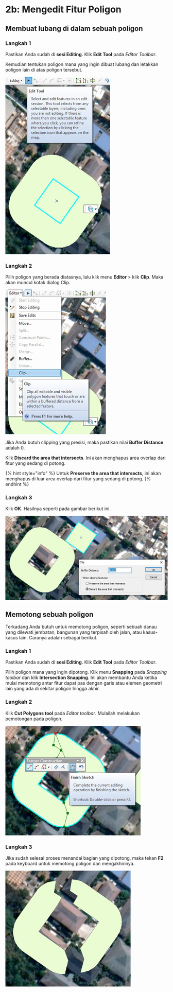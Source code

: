 # 2b: Mengedit Fitur Poligon

## Membuat lubang di dalam sebuah poligon

### Langkah 1

Pastikan Anda sudah di **sesi Editing**. Klik **Edit Tool** pada _Editor Toolbar_.

Kemudian tentukan poligon mana yang ingin dibuat lubang dan letakkan poligon lain di atas poligon tersebut.

![](../../.gitbook/assets/edit-tool-clip.jpg)

### Langkah 2

Pilih poligon yang berada diatasnya, lalu klik menu **Editor** &gt; klik **Clip**. Maka akan muncul kotak dialog Clip.

![](../../.gitbook/assets/editor-clip.jpg)

Jika Anda butuh clipping yang presisi, maka pastikan nilai **Buffer Distance** adalah 0.

Klik **Discard the area that intersects**. Ini akan menghapus area overlap dari fitur yang sedang di potong.

{% hint style="info" %}
Untuk **Preserve the area that intersects**, ini akan menghapus di luar area overlap dari fitur yang sedang di potong.
{% endhint %}

### Langkah 3

Klik **OK**. Hasilnya seperti pada gambar berikut ini.

![](../../.gitbook/assets/klik-ok-clip.jpg)

## Memotong sebuah poligon

Terkadang Anda butuh untuk memotong poligon, seperti sebuah danau yang dilewati jembatan, bangunan yang terpisah oleh jalan, atau kasus-kasus lain. Caranya adalah sebagai berikut.

### Langkah 1

Pastikan Anda sudah di **sesi Editing**. Klik **Edit Tool** pada _Editor Toolbar_.

Pilih poligon mana yang ingin dipotong. Klik menu **Snapping** pada _Snapping toolbar_ dan klik **Intersection Snapping**. Ini akan membantu Anda ketika mulai memotong antar fitur dapat pas dengan garis atau elemen geometri lain yang ada di sekitar poligon hingga akhir.

### Langkah 2

Klik **Cut Polygons tool** pada _Editor toolbar_. Mulailah melakukan pemotongan pada poligon.

![](../../.gitbook/assets/cut-poligon.jpg)

### Langkah 3

Jika sudah selesai proses menandai bagian yang dipotong, maka tekan **F2** pada keyboard untuk memotong poligon dan mengakhirinya.

![](../../.gitbook/assets/hasil-cut-poligon.jpg)

